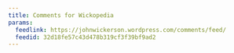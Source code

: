 ```yaml
---
title: Comments for Wickopedia
params:
  feedlink: https://johnwickerson.wordpress.com/comments/feed/
  feedid: 32d18fe57c43d478b319cf3f39bf9ad2
---
```

